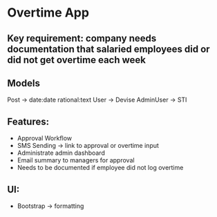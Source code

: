 # Overtime App

## Key requirement: company needs documentation that salaried employees did or did not get overtime each week

## Models
Post -> date:date rational:text
User -> Devise
AdminUser -> STI

## Features:
- Approval Workflow
- SMS Sending -> link to approval or overtime input
- Administrate admin dashboard
- Email summary to managers for approval
- Needs to be documented if employee did not log overtime

## UI:
- Bootstrap -> formatting
